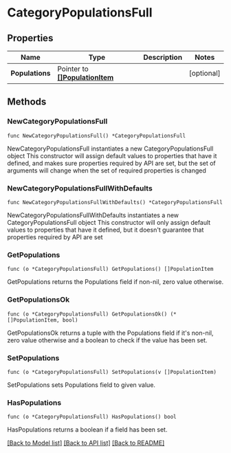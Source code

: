 # CategoryPopulationsFull

## Properties

Name | Type | Description | Notes
------------ | ------------- | ------------- | -------------
**Populations** | Pointer to [**[]PopulationItem**](PopulationItem.md) |  | [optional] 

## Methods

### NewCategoryPopulationsFull

`func NewCategoryPopulationsFull() *CategoryPopulationsFull`

NewCategoryPopulationsFull instantiates a new CategoryPopulationsFull object
This constructor will assign default values to properties that have it defined,
and makes sure properties required by API are set, but the set of arguments
will change when the set of required properties is changed

### NewCategoryPopulationsFullWithDefaults

`func NewCategoryPopulationsFullWithDefaults() *CategoryPopulationsFull`

NewCategoryPopulationsFullWithDefaults instantiates a new CategoryPopulationsFull object
This constructor will only assign default values to properties that have it defined,
but it doesn't guarantee that properties required by API are set

### GetPopulations

`func (o *CategoryPopulationsFull) GetPopulations() []PopulationItem`

GetPopulations returns the Populations field if non-nil, zero value otherwise.

### GetPopulationsOk

`func (o *CategoryPopulationsFull) GetPopulationsOk() (*[]PopulationItem, bool)`

GetPopulationsOk returns a tuple with the Populations field if it's non-nil, zero value otherwise
and a boolean to check if the value has been set.

### SetPopulations

`func (o *CategoryPopulationsFull) SetPopulations(v []PopulationItem)`

SetPopulations sets Populations field to given value.

### HasPopulations

`func (o *CategoryPopulationsFull) HasPopulations() bool`

HasPopulations returns a boolean if a field has been set.


[[Back to Model list]](../README.md#documentation-for-models) [[Back to API list]](../README.md#documentation-for-api-endpoints) [[Back to README]](../README.md)


